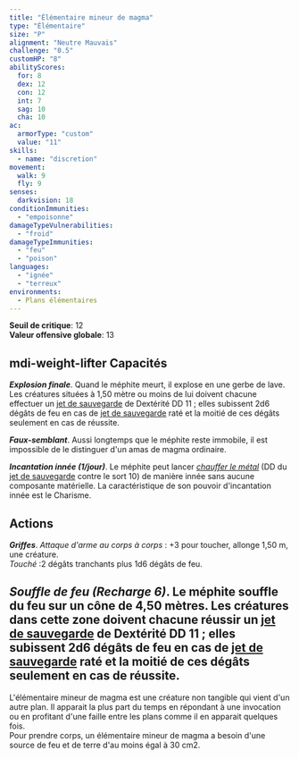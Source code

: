 ```yaml
---
title: "Élémentaire mineur de magma"
type: "Élémentaire"
size: "P"
alignment: "Neutre Mauvais"
challenge: "0.5"
customHP: "8"
abilityScores:
  for: 8
  dex: 12
  con: 12
  int: 7
  sag: 10
  cha: 10
ac:
  armorType: "custom"
  value: "11"
skills:
  - name: "discretion"
movement:
  walk: 9
  fly: 9
senses:
  darkvision: 18
conditionImmunities:
  - "empoisonne"
damageTypeVulnerabilities:
  - "froid"
damageTypeImmunities:
  - "feu"
  - "poison"
languages:
  - "ignée"
  - "terreux"
environments:
  - Plans élémentaires
---
```

**Seuil de critique**: 12          
**Valeur offensive globale**: 13  
## <v-icon>mdi-weight-lifter</v-icon> Capacités
_**Explosion finale**_. Quand le méphite meurt, il explose en une gerbe de lave. Les créatures situées à 1,50 mètre ou moins de lui doivent chacune effectuer un [jet de sauvegarde](/utiliser-les-caracteristiques/#jets-de-sauvegarde) de Dextérité DD 11 ; elles subissent 2d6 dégâts de feu en cas de [jet de sauvegarde](/utiliser-les-caracteristiques/#jets-de-sauvegarde) raté et la moitié de ces dégâts seulement en cas de réussite.

_**Faux-semblant**_. Aussi longtemps que le méphite reste immobile, il est impossible de le distinguer d'un amas de magma ordinaire.

_**Incantation innée (1/jour)**_. Le méphite peut lancer [_chauffer le métal_](/grimoire/chauffer-le-metal/) (DD du [jet de sauvegarde](/utiliser-les-caracteristiques/#jets-de-sauvegarde) contre le sort 10) de manière innée sans aucune composante matérielle. La caractéristique de son pouvoir d'incantation innée est le Charisme.

## Actions
_**Griffes**_. _Attaque d'arme au corps à corps_ : +3 pour toucher, allonge 1,50 m, une créature.  
_Touché_ :2 dégâts tranchants plus 1d6 dégâts de feu.

_**Souffle de feu (Recharge 6)**_. Le méphite souffle du feu sur un cône de 4,50 mètres. Les créatures dans cette zone doivent chacune réussir un [jet de sauvegarde](/utiliser-les-caracteristiques/#jets-de-sauvegarde) de Dextérité DD 11 ; elles subissent 2d6 dégâts de feu en cas de [jet de sauvegarde](/utiliser-les-caracteristiques/#jets-de-sauvegarde) raté et la moitié de ces dégâts seulement en cas de réussite.   
---
L'élémentaire mineur de magma est une créature non tangible qui vient d'un autre plan. Il apparait la plus part du temps en répondant à une invocation ou en profitant d'une faille entre les plans comme il en apparait quelques fois.  
Pour prendre corps, un élémentaire mineur de magma a besoin d'une source de feu et de terre d'au moins égal à 30 cm2.  
